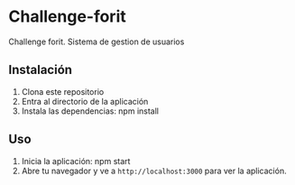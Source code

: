 # Challenge-forit
Challenge forit.  Sistema de gestion de usuarios

## Instalación
1. Clona este repositorio
2. Entra al directorio de la aplicación
3.  Instala las dependencias: npm install
## Uso
1. Inicia la aplicación: npm start
2. Abre tu navegador y ve a `http://localhost:3000` para ver la aplicación.
